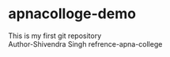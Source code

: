 # apnacolloge-demo
This is my first git repository
<br/>
Author-Shivendra Singh
refrence-apna-college
